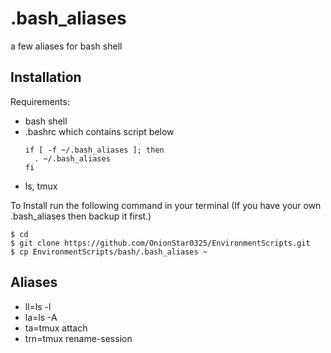 .bash_aliases
===
a few aliases for bash shell  

Installation
------------

Requirements:

  - bash shell
  - .bashrc which contains script below
    ```shell
    if [ -f ~/.bash_aliases ]; then
      . ~/.bash_aliases
    fi
    ```
  - ls, tmux

To Install run the following command in your terminal
(If you have your own .bash_aliases then backup it first.)

```shell
$ cd
$ git clone https://github.com/OnionStar0325/EnvironmentScripts.git
$ cp EnvironmentScripts/bash/.bash_aliases ~
```

Aliases
-------
- ll=ls -l
- la=ls -A
- ta=tmux attach
- trn=tmux rename-session
